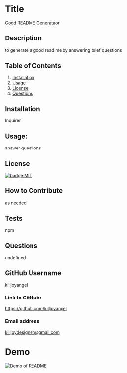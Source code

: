  # Title
  Good README Generataor
## Description
to generate a good read me by answering brief questions
## Table of Contents
1. [Installation](#Installation)
2. [Usage](#Usage)
3. [License](#License)
4. [Questions](#Questions)
## Installation
Inquirer
## Usage:
answer questions
## License
[![badge:MIT](https://img.shields.io/badge/license-MIT-brightgreen)](https://opensource.org/licenses/MIT)
## How to Contribute
as needed
## Tests
npm
## Questions
undefined
## GitHub Username 
killjoyangel
### Link to GitHub:
https://github.com/killjoyangel
### Email address 
killjoydesigner@gmail.com
# Demo
![Demo of README](assets/images/README.gif)